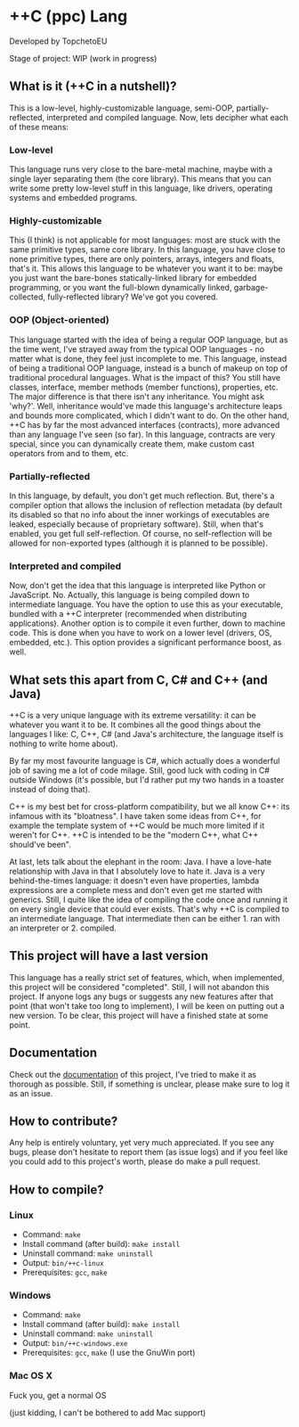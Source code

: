 
# ++C (ppc) Lang

Developed by TopchetoEU

Stage of project: WIP (work in progress)

## What is it (++C in a nutshell)?

This is a low-level, highly-customizable language, semi-OOP, partially-reflected, interpreted and compiled language. Now, lets decipher what each of these means:

### Low-level

This language runs very close to the bare-metal machine, maybe with a single layer separating them (the core library). This means that you can write some pretty low-level stuff in this language, like drivers, operating systems and embedded programs.

### Highly-customizable

This (I think) is not applicable for most languages: most are stuck with the same primitive types, same core library. In this language, you have close to none primitive types, there are only pointers, arrays, integers and floats, that's it. This allows this language to be whatever you want it to be: maybe you just want the bare-bones statically-linked library for embedded programming, or you want the full-blown dynamically linked, garbage-collected, fully-reflected library? We've got you covered.

### OOP (Object-oriented)

This language started with the idea of being a regular OOP language, but as the time went, I've strayed away from the typical OOP languages - no matter what is done, they feel just incomplete to me. This language, instead of being a traditional OOP language, instead is a bunch of makeup on top of traditional procedural languages. What is the impact of this? You still have classes, interface, member methods (member functions), properties, etc. The major difference is that there isn't any inheritance. You might ask 'why?'. Well, inheritance would've made this language's architecture leaps and bounds more complicated, which I didn't want to do. On the other hand, ++C has by far the most advanced interfaces (contracts), more advanced than any language I've seen (so far). In this language, contracts are very special, since you can dynamically create them, make custom cast operators from and to them, etc.

### Partially-reflected

In this language, by default, you don't get much reflection. But, there's a compiler option that allows the inclusion of reflection metadata (by default its disabled so that no info about the inner workings of executables are leaked, especially because of proprietary software). Still, when that's enabled, you get full self-reflection. Of course, no self-reflection will be allowed for non-exported types (although it is planned to be possible).

### Interpreted and compiled

Now, don't get the idea that this language is interpreted like Python or JavaScript. No. Actually, this language is being compiled down to intermediate language. You have the option to use this as your executable, bundled with a ++C interpreter (recommended when distributing applications). Another option is to compile it even further, down to machine code. This is done when you have to work on a lower level (drivers, OS, embedded, etc.). This option provides a significant performance boost, as well.

## What sets this apart from C, C# and C++ (and Java)

++C is a very unique language with its extreme versatility: it can be whatever you want it to be. It combines all the good things about the languages I like: C, C++, C# (and Java's architecture, the language itself is nothing to write home about).

By far my most favourite language is C#, which actually does a wonderful job of saving me a lot of code milage. Still, good luck with coding in C# outside Windows (it's possible, but I'd rather put my two hands in a toaster instead of doing that).

C++ is my best bet for cross-platform compatibility, but we all know C++: its infamous with its "bloatness". I have taken some ideas from C++, for example the template system of ++C would be much more limited if it weren't for C++. ++C is intended to be the "modern C++, what C++ should've been".

At last, lets talk about the elephant in the room: Java. I have a love-hate relationship with Java in that I absolutely love to hate it. Java is a very behind-the-times language: it doesn't even have properties, lambda expressions are a complete mess and don't even get me started with generics. Still, I quite like the idea of compiling the code once and running it on every single device that could ever exists. That's why ++C is compiled to an intermediate language. That intermediate then can be either 1. ran with an interpreter or 2. compiled.

## This project will have a last version

This language has a really strict set of features, which, when implemented, this project will be considered "completed". Still, I will not abandon this project. If anyone logs any bugs or suggests any new features after that point (that won't take too long to implement), I will be keen on putting out a new version. To be clear, this project will have a finished state at some point.

## Documentation

Check out the [documentation](./doc/index.md) of this project, I've tried to make it as thorough as possible. Still, if something is unclear, please make sure to log it as an issue.

## How to contribute?

Any help is entirely voluntary, yet very much appreciated. If you see any bugs, please don't hesitate to report them (as issue logs) and if you feel like you could add to this project's worth, please do make a pull request.

## How to compile?
### Linux

- Command: `make`
- Install command (after build): `make install`
- Uninstall command: `make uninstall`
- Output: `bin/++c-linux`
- Prerequisites: `gcc`, `make`
### Windows

- Command: `make`
- Install command (after build): `make install`
- Uninstall command: `make uninstall`
- Output: `bin/++c-windows.exe`
- Prerequisites: `gcc`, `make` (I use the GnuWin port)
### Mac OS X

Fuck you, get a normal OS

(just kidding, I can't be bothered to add Mac support)
